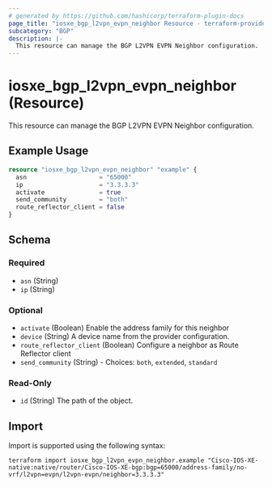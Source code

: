 ```yaml
---
# generated by https://github.com/hashicorp/terraform-plugin-docs
page_title: "iosxe_bgp_l2vpn_evpn_neighbor Resource - terraform-provider-iosxe"
subcategory: "BGP"
description: |-
  This resource can manage the BGP L2VPN EVPN Neighbor configuration.
---
```


# iosxe_bgp_l2vpn_evpn_neighbor (Resource)

This resource can manage the BGP L2VPN EVPN Neighbor configuration.

## Example Usage

```terraform
resource "iosxe_bgp_l2vpn_evpn_neighbor" "example" {
  asn                    = "65000"
  ip                     = "3.3.3.3"
  activate               = true
  send_community         = "both"
  route_reflector_client = false
}
```

<!-- schema generated by tfplugindocs -->
## Schema

### Required

- `asn` (String)
- `ip` (String)

### Optional

- `activate` (Boolean) Enable the address family for this neighbor
- `device` (String) A device name from the provider configuration.
- `route_reflector_client` (Boolean) Configure a neighbor as Route Reflector client
- `send_community` (String) - Choices: `both`, `extended`, `standard`

### Read-Only

- `id` (String) The path of the object.

## Import

Import is supported using the following syntax:

```shell
terraform import iosxe_bgp_l2vpn_evpn_neighbor.example "Cisco-IOS-XE-native:native/router/Cisco-IOS-XE-bgp:bgp=65000/address-family/no-vrf/l2vpn=evpn/l2vpn-evpn/neighbor=3.3.3.3"
```
